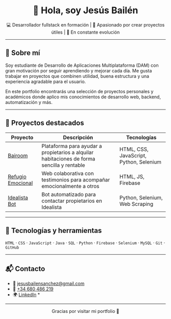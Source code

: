 <h1 align="center">👋 Hola, soy Jesús Bailén</h1>
<p align="center">💻 Desarrollador fullstack en formación | 🚀 Apasionado por crear proyectos útiles | 🧠 En constante evolución</p>

---

## 🧠 Sobre mí

Soy estudiante de Desarrollo de Aplicaciones Multiplataforma (DAM) con gran motivación por seguir aprendiendo y mejorar cada día. Me gusta trabajar en proyectos que combinen utilidad, buena estructura y una experiencia agradable para el usuario.

En este portfolio encontrarás una selección de proyectos personales y académicos donde aplico mis conocimientos de desarrollo web, backend, automatización y más.

---

## 🚀 Proyectos destacados

| Proyecto | Descripción | Tecnologías |
|----------|-------------|-------------|
| [Bairoom](./projects/bairoom) | Plataforma para ayudar a propietarios a alquilar habitaciones de forma sencilla y rentable | HTML, CSS, JavaScript, Python, Selenium |
| [Refugio Emocional](./projects/refugio-emocional) | Web colaborativa con testimonios para acompañar emocionalmente a otros | HTML, JS, Firebase |
| [Idealista Bot](./projects/idealista-bot) | Bot automatizado para contactar propietarios en Idealista | Python, Selenium, Web Scraping |

---

## 🧰 Tecnologías y herramientas

`HTML` · `CSS` · `JavaScript` · `Java` · `SQL` · `Python` · `Firebase` · `Selenium` · `MySQL` · `Git` · `GitHub`

---

## 📬 Contacto

- 📧 jesusbailensanchez@gmail.com  
- 📱 [+34 680 486 219](tel:+34680486219)  
- 🌍 [LinkedIn]([https://www.linkedin.com/in/jesusbailen](https://www.linkedin.com/in/jes%C3%BAs-bail%C3%A9n-0752a121b/)) *

---

<p align="center">Gracias por visitar mi portfolio 🙌</p>

